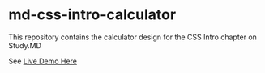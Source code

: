 # md-css-intro-calculator
This repository contains the calculator design for the CSS Intro chapter on Study.MD

See [Live Demo Here](https://aashishnagpal.github.io/md-css-intro-calculator/)
